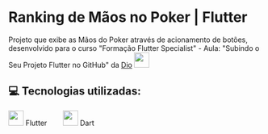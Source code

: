 # Ranking de Mãos no Poker | Flutter

Projeto que exibe as Mãos do Poker através de acionamento de botões, desenvolvido para o curso "Formação Flutter Specialist" - Aula: "Subindo o Seu Projeto Flutter no GitHub" da [Dio](dio.me) <img src="https://github.com/user-attachments/assets/2fe17d8e-4539-4860-8793-ba11406f2e27" width="30">
## 💻 Tecnologias utilizadas:
<img src="https://github.com/user-attachments/assets/938beb0b-cf77-47f1-8c0a-75af98f09dfb" width="30"> Flutter &nbsp;&nbsp;&nbsp;&nbsp;&nbsp;&nbsp;
<img src="https://github.com/user-attachments/assets/39ac5aee-49b3-4a87-9da5-f6fc4d34b86b" width="30"> Dart &nbsp;&nbsp;&nbsp;&nbsp;&nbsp;&nbsp;
